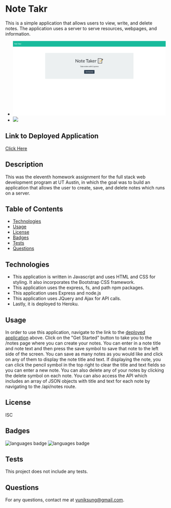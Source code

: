 # Note Takr
This is a simple application that allows users to view, write, and delete notes. The application uses a server to serve resources, webpages, and information.

* ![](/img/main.jpg)
* ![](/img/note.jpg)


## Link to Deployed Application
[Click Here](https://yuniknotetakr.herokuapp.com/)

## Description 
 This was the eleventh homework assignment for the full stack web development program at UT Austin, in which the goal was to build an application that allows the user to create, save, and delete notes which runs on a server.

## Table of Contents 
* [Technologies](#Technologies)
* [Usage](#Usage)
* [License](#License)
* [Badges](#Badges)
* [Tests](#Tests)
* [Questions](#Questions)

## Technologies 
* This application is written in Javascript and uses HTML and CSS for styling. It also incorporates the Bootstrap CSS framework.
* This application uses the express, fs, and path npm packages.
* This application uses Express and node.js 
* This application uses JQuery and Ajax for API calls.
* Lastly, it is deployed to Heroku.

## Usage 
In order to use this application, navigate to the link to the [deployed application](https://yuniknotetakr.herokuapp.com/) above. Click on the "Get Started" button to take you to the /notes page where you can create your notes. You can enter in a note title and note text and then press the save symbol to save that note to the left side of the screen. You can save as many notes as you would like and click on any of them to display the note title and text. If displaying the note, you can click the pencil symbol in the top right to clear the title and text fields so you can enter a new note. You can also delete any of your notes by clicking the delete symbol on each note. You can also access the API which includes an array of JSON objects with title and text for each note by navigating to the /api/notes route.

## License 
 ISC

## Badges 
 ![languages badge](https://img.shields.io/github/languages/count/yuniksung/note-takr)
 ![languages badge](https://img.shields.io/github/languages/top/yuniksung/note-takr)

## Tests 
This project does not include any tests.

## Questions 
 For any questions, contact me at [yuniksung@gmail.com](mailto:yuniksung@gmail.com).

